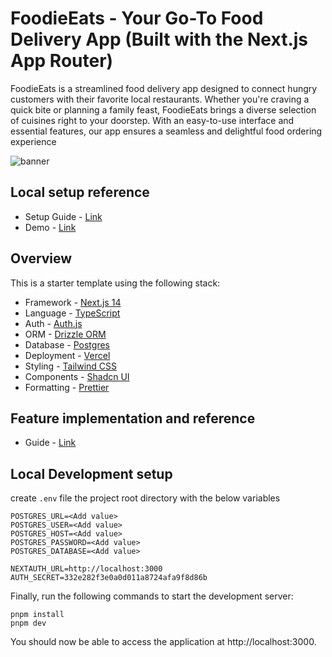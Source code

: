 <h1>FoodieEats - Your Go-To Food Delivery App (Built with the Next.js App Router)</h1>

<p>
FoodieEats is a streamlined food delivery app designed to connect hungry customers with their favorite local restaurants. Whether you're craving a quick bite or planning a family feast, FoodieEats brings a diverse selection of cuisines right to your doorstep. With an easy-to-use interface and essential features, our app ensures a seamless and delightful food ordering experience
</p>

![banner](https://github.com/user-attachments/assets/9843912c-832e-498c-846c-80f64bb5dbc4)
<br />
## Local setup reference
- Setup Guide - [Link](https://www.youtube.com/watch?v=vS8UA8n6-ic)
- Demo - [Link](https://foodie-eats.vercel.app/)

## Overview

This is a starter template using the following stack:

- Framework - [Next.js 14](https://nextjs.org/)
- Language - [TypeScript](https://www.typescriptlang.org)
- Auth - [Auth.js](https://authjs.dev)
- ORM - [Drizzle ORM](https://orm.drizzle.team/learn)
- Database - [Postgres](https://vercel.com/postgres)
- Deployment - [Vercel](https://vercel.com/docs/concepts/next.js/overview)
- Styling - [Tailwind CSS](https://tailwindcss.com)
- Components - [Shadcn UI](https://ui.shadcn.com/)
- Formatting - [Prettier](https://prettier.io)

## Feature implementation and reference
- Guide - [Link](https://www.notion.so/FoodieEats-Your-Go-To-Food-Delivery-App-2723baf0ac7f46a99f9eecdba3455ed8)


## Local Development setup
create `.env` file the project root directory with the below variables
```
POSTGRES_URL=<Add value>
POSTGRES_USER=<Add value>
POSTGRES_HOST=<Add value>
POSTGRES_PASSWORD=<Add value>
POSTGRES_DATABASE=<Add value>

NEXTAUTH_URL=http://localhost:3000
AUTH_SECRET=332e282f3e0a0d011a8724afa9f8d86b
```

Finally, run the following commands to start the development server:
```
pnpm install
pnpm dev
```

You should now be able to access the application at http://localhost:3000.
